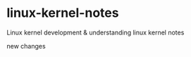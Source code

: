 # linux-kernel-notes
Linux kernel development &amp; understanding linux kernel notes




new changes
